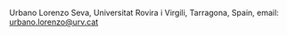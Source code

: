 Urbano Lorenzo Seva,
Universitat Rovira i Virgili, Tarragona, Spain,
email: urbano.lorenzo@urv.cat

<!---
UrbanoLorenzoSeva/UrbanoLorenzoSeva is a ✨ special ✨ repository because its `README.md` (this file) appears on your GitHub profile.
You can click the Preview link to take a look at your changes.
--->
